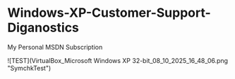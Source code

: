 # Windows-XP-Customer-Support-Diganostics
My Personal MSDN Subscription

![TEST](VirtualBox_Microsoft Windows XP 32-bit_08_10_2025_16_48_06.png "SymchkTest")

